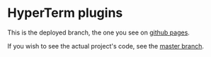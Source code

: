 # HyperTerm plugins

This is the deployed branch, the one you see on [github pages](http://bnb.github.io/hypersearch/plugins).

If you wish to see the actual project's code, see the [master branch](https://github.com/bnb/hypersearch/tree/master).

